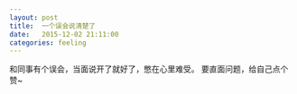 ```yaml
---
layout: post
title:  一个误会说清楚了
date:   2015-12-02 21:11:00
categories: feeling
---
```

和同事有个误会，当面说开了就好了，憋在心里难受。 
要直面问题，给自己点个赞~

